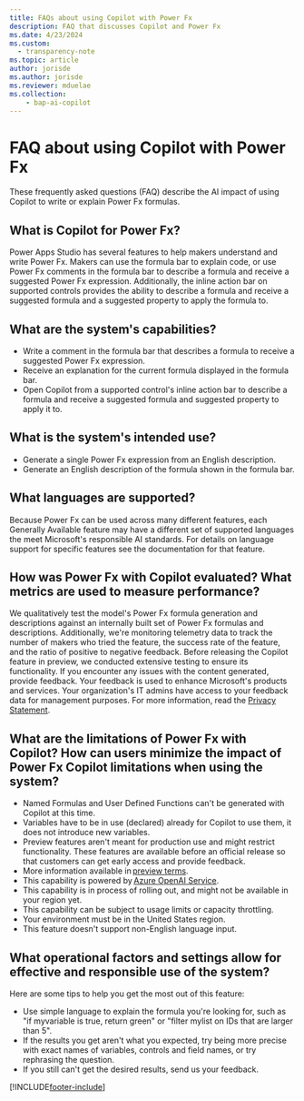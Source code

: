 ```yaml
---
title: FAQs about using Copilot with Power Fx
description: FAQ that discusses Copilot and Power Fx
ms.date: 4/23/2024
ms.custom:
  - transparency-note
ms.topic: article
author: jorisde
ms.author: jorisde
ms.reviewer: mduelae
ms.collection:
    - bap-ai-copilot
---
```


# FAQ about using Copilot with Power Fx

These frequently asked questions (FAQ) describe the AI impact of using Copilot to write or explain Power Fx formulas. 

##  What is Copilot for Power Fx?

Power Apps Studio has several features to help makers understand and write Power Fx. Makers can use the formula bar to explain code, or use Power Fx comments in the formula bar to describe a formula and receive a suggested Power Fx expression. Additionally, the inline action bar on supported controls provides the ability to describe a formula and receive a suggested formula and a suggested property to apply the formula to.
 
## What are the system's capabilities?

- Write a comment in the formula bar that describes a formula to receive a suggested Power Fx expression.
- Receive an explanation for the current formula displayed in the formula bar.
- Open Copilot from a supported control's inline action bar to describe a formula and receive a suggested formula and suggested property to apply it to.

## What is the system's intended use?

- Generate a single Power Fx expression from an English description.
- Generate an English description of the formula shown in the formula bar.

## What languages are supported?

Because Power Fx can be used across many different features, each Generally Available feature may have a different set of supported languages the meet Microsoft's responsible AI standards. For details on language support for specific features see the documentation for that feature.

## How was Power Fx with Copilot evaluated? What metrics are used to measure performance?

We qualitatively test the model's Power Fx formula generation and descriptions against an internally built set of Power Fx formulas and descriptions. Additionally, we're monitoring telemetry data to track the number of makers who tried the feature, the success rate of the feature, and the ratio of positive to negative feedback.
Before releasing the Copilot feature in preview, we conducted extensive testing to ensure its functionality. If you encounter any issues with the content generated, provide feedback. Your feedback is used to enhance Microsoft's products and services. Your organization's IT admins have access to your feedback data for management purposes. For more information, read the [Privacy Statement](https://go.microsoft.com/fwlink/?linkid=521839).

## What are the limitations of Power Fx with Copilot? How can users minimize the impact of Power Fx Copilot limitations when using the system?

- Named Formulas and User Defined Functions can't be generated with Copilot at this time.
- Variables have to be in use (declared) already for Copilot to use them, it does not introduce new variables.
- Preview features aren't meant for production use and might restrict functionality. These features are available before an official release so that customers can get early access and provide feedback. 
- More information available in [preview terms](https://go.microsoft.com/fwlink/?linkid=2173149). 
- This capability is powered by [Azure OpenAI Service](/azure/cognitive-services/openai/overview). 
- This capability is in process of rolling out, and might not be available in your region yet. 
- This capability can be subject to usage limits or capacity throttling. 
- Your environment must be in the United States region.
- This feature doesn't support non-English language input.  

## What operational factors and settings allow for effective and responsible use of the system?

Here are some tips to help you get the most out of this feature:

- Use simple language to explain the formula you're looking for, such as "if myvariable is true, return green" or "filter mylist on IDs that are larger than 5".
- If the results you get aren't what you expected, try being more precise with exact names of variables, controls and field names, or try rephrasing the question.
- If you still can't get the desired results, send us your feedback.

 
[!INCLUDE[footer-include](../../includes/footer-banner.md)]

